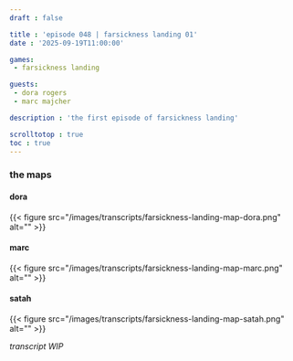 ```yaml
---
draft : false

title : 'episode 048 | farsickness landing 01'
date : '2025-09-19T11:00:00'

games:
 - farsickness landing

guests:
 - dora rogers
 - marc majcher

description : 'the first episode of farsickness landing'

scrolltotop : true
toc : true
---
```


### the maps

#### dora

{{< figure src="/images/transcripts/farsickness-landing-map-dora.png" alt="" >}}

#### marc

{{< figure src="/images/transcripts/farsickness-landing-map-marc.png" alt="" >}}

#### satah

{{< figure src="/images/transcripts/farsickness-landing-map-satah.png" alt="" >}}

_transcript WIP_
